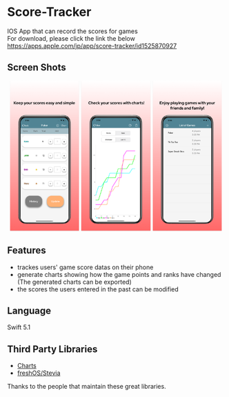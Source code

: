 # Score-Tracker
IOS App that can record the scores for games <br/>
For download, please click the link the below <br/>
https://apps.apple.com/jp/app/score-tracker/id1525870927


## Screen Shots
<p align="middle"> 
  <img src="ScoreTracker_SS/ScreenShot1.png" width="32%" >
  <img src="ScoreTracker_SS/ScreenShot2.png" width="32%" >  
  <img src="ScoreTracker_SS/ScreenShot3.png" width="32%" >
</p>


## Features
* trackes users' game score datas on their phone
* generate charts showing how the game points and ranks have changed (The generated charts can be exported)
* the scores the users entered in the past can be modified



## Language
Swift 5.1



## Third Party Libraries 
* [Charts](https://github.com/danielgindi/Charts)
* [freshOS/Stevia](https://github.com/freshOS/Stevia)

Thanks to the people that maintain these great libraries.

